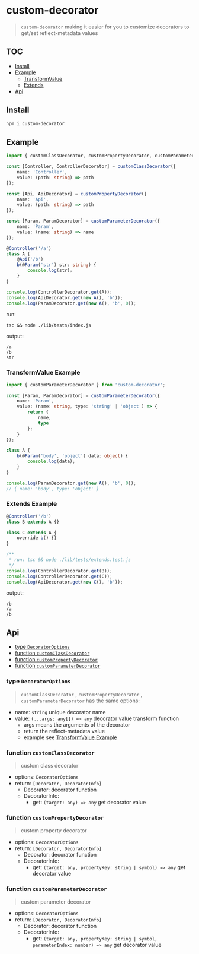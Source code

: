 # custom-decorator

> `custom-decorator` making it easier for you to customize decorators to get/set reflect-metadata values

## TOC

- [Install](#Install)
- [Example](#Example)
  - [TransformValue](#TransformValue-Example)
  - [Extends](#Extends-Example)
- [Api](#Api)

## Install

```sh
npm i custom-decorator
```

## Example

```ts
import { customClassDecorator, customPropertyDecorator, customParameterDecorator } from 'custom-decorator';

const [Controller, ControllerDecorator] = customClassDecorator({
	name: 'Controller',
	value: (path: string) => path
});

const [Api, ApiDecorator] = customPropertyDecorator({
	name: 'Api',
	value: (path: string) => path
});

const [Param, ParamDecorator] = customParameterDecorator({
	name: 'Param',
	value: (name: string) => name
});

@Controller('/a')
class A {
	@Api('/b')
	b(@Param('str') str: string) {
		console.log(str);
	}
}

console.log(ControllerDecorator.get(A));
console.log(ApiDecorator.get(new A(), 'b'));
console.log(ParamDecorator.get(new A(), 'b', 0));
```

run:

```
tsc && node ./lib/tests/index.js
```

output:

```
/a
/b
str
```

### TransformValue Example

```ts
import { customParameterDecorator } from 'custom-decorator';

const [Param, ParamDecorator] = customParameterDecorator({
	name: 'Param',
	value: (name: string, type: 'string' | 'object') => {
		return {
			name,
			type
		};
	}
});

class A {
	b(@Param('body', 'object') data: object) {
		console.log(data);
	}
}

console.log(ParamDecorator.get(new A(), 'b', 0));
// { name: 'body', type: 'object' }
```

### Extends Example

```ts
@Controller('/b')
class B extends A {}

class C extends A {
	override b() {}
}

/**
 * run: tsc && node ./lib/tests/extends.test.js
 */
console.log(ControllerDecorator.get(B));
console.log(ControllerDecorator.get(C));
console.log(ApiDecorator.get(new C(), 'b'));
```

output:

```
/b
/a
/b
```

## Api

- [type `DecoratorOptions`](#type-decoratoroptions)
- [function `customClassDecorator`](#function-customclassdecorator)
- [function `customPropertyDecorator`](#function-custompropertydecorator)
- [function `customParameterDecorator`](#function-customparameterdecorator)

### type `DecoratorOptions`

> `customClassDecorator` , `customPropertyDecorator` , `customParameterDecorator` has the same options:

- name: `string` unique decorator name
- value: `(...args: any[]) => any` decorator value transform function
  - args means the arguments of the decorator
  - return the reflect-metadata value
  - example see [TransformValue Example](#transformvalue-example)

### function `customClassDecorator`

> custom class decorator

- options: `DecoratorOptions`
- return: `[Decorator, DecoratorInfo]`
  - Decorator: decorator function
  - DecoratorInfo:
    - get: `(target: any) => any` get decorator value

### function `customPropertyDecorator`

> custom property decorator

- options: `DecoratorOptions`
- return: `[Decorator, DecoratorInfo]`
  - Decorator: decorator function
  - DecoratorInfo:
    - get: `(target: any, propertyKey: string | symbol) => any` get decorator value

### function `customParameterDecorator`

> custom parameter decorator

- options: `DecoratorOptions`
- return: `[Decorator, DecoratorInfo]`
  - Decorator: decorator function
  - DecoratorInfo:
    - get: `(target: any, propertyKey: string | symbol, parameterIndex: number) => any` get decorator value
